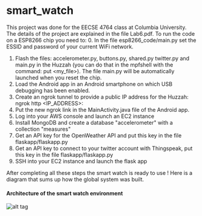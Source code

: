 # smart_watch

This project was done for the EECSE 4764 class at Columbia University. The details of the project are explained in the file Lab6.pdf.
To run the code on a ESP8266 chip you need to:
0. In the file esp8266_code/main.py set the ESSID and password of your current WiFi network.
1. Flash the files: accelerometer.py, buttons.py, shared.py twitter.py and main.py in the Huzzah (you can do that in the mpfshell with the command: put <my_file>). The file main.py will be automatically launched when you reset the chip.
2. Load the Android app in an Android smartphone on which USB debugging has been enabled.
3. Create an ngrok tunnel to provide a public IP address for the Huzzah: ngrok http <IP_ADDRESS>:<PORT>
4. Put the new ngrok link in the MainActivity.java file of the Android app.
5. Log into your AWS console and launch an EC2 instance
6. Install MongoDB and create a database "accelerometer" with a collection "measures"
7. Get an API key for the OpenWeather API and put this key in the file flaskapp/flaskapp.py
8. Get an API key to connect to your twitter account with Thingspeak, put this key in the file flaskapp/flaskapp.py
9. SSH into your EC2 instance and launch the flask app

After completing all these steps the smart watch is ready to use ! Here is a diagram that sums up how the global system was built.

#### Architecture of the smart watch environment
![alt tag](https://github.com/eloyyy/smart_watch/cloud_architecture.jpg)